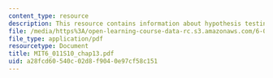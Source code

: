 ```yaml
---
content_type: resource
description: This resource contains information about hypothesis testing.
file: /media/https%3A/open-learning-course-data-rc.s3.amazonaws.com/6-011-introduction-to-communication-control-and-signal-processing-spring-2010/a28fcd60540c02d8f9040e97cf58c151_MIT6_011S10_chap13.pdf
file_type: application/pdf
resourcetype: Document
title: MIT6_011S10_chap13.pdf
uid: a28fcd60-540c-02d8-f904-0e97cf58c151
---
```

